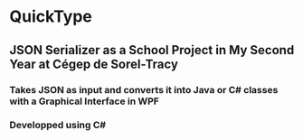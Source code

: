 # QuickType
## JSON Serializer as a School Project in My Second Year at Cégep de Sorel-Tracy
### Takes JSON as input and converts it into Java or C# classes with a Graphical Interface in WPF
### Developped using C#
